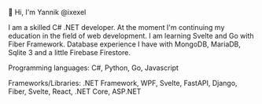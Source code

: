👋 Hi, I'm Yannik @ixexel

I am a skilled C# .NET developer. At the moment I'm continuing my education in the field of web development. I am learning Svelte and Go with Fiber Framework. Database experience I have with MongoDB, MariaDB, Sqlite 3 and a little Firebase Firestore.

Programming languages: C#, Python, Go, Javascript

Frameworks/Libraries: .NET Framework, WPF, Svelte, FastAPI, Django, Fiber, Svelte, React, .NET Core, ASP.NET


<!---
ixexel/ixexel is a ✨ special ✨ repository because its `README.md` (this file) appears on your GitHub profile.
You can click the Preview link to take a look at your changes.
--->
